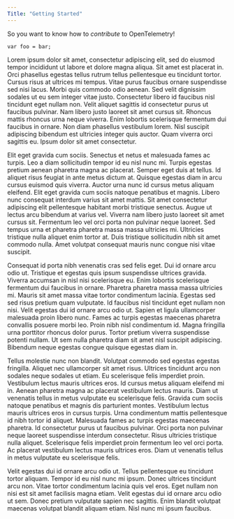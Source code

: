 ```yaml
---
Title: "Getting Started"
---
```


So you want to know how to *contribute* to OpenTelemetry! 

```
var foo = bar;
```

Lorem ipsum dolor sit amet, consectetur adipiscing elit, sed do eiusmod tempor incididunt ut labore et dolore magna aliqua. Sit amet est placerat in. Orci phasellus egestas tellus rutrum tellus pellentesque eu tincidunt tortor. Cursus risus at ultrices mi tempus. Vitae purus faucibus ornare suspendisse sed nisi lacus. Morbi quis commodo odio aenean. Sed velit dignissim sodales ut eu sem integer vitae justo. Consectetur libero id faucibus nisl tincidunt eget nullam non. Velit aliquet sagittis id consectetur purus ut faucibus pulvinar. Nam libero justo laoreet sit amet cursus sit. Rhoncus mattis rhoncus urna neque viverra. Enim lobortis scelerisque fermentum dui faucibus in ornare. Non diam phasellus vestibulum lorem. Nisl suscipit adipiscing bibendum est ultricies integer quis auctor. Quam viverra orci sagittis eu. Ipsum dolor sit amet consectetur.

Elit eget gravida cum sociis. Senectus et netus et malesuada fames ac turpis. Leo a diam sollicitudin tempor id eu nisl nunc mi. Turpis egestas pretium aenean pharetra magna ac placerat. Semper eget duis at tellus. Id aliquet risus feugiat in ante metus dictum at. Quisque egestas diam in arcu cursus euismod quis viverra. Auctor urna nunc id cursus metus aliquam eleifend. Elit eget gravida cum sociis natoque penatibus et magnis. Libero nunc consequat interdum varius sit amet mattis. Sit amet consectetur adipiscing elit pellentesque habitant morbi tristique senectus. Augue ut lectus arcu bibendum at varius vel. Viverra nam libero justo laoreet sit amet cursus sit. Fermentum leo vel orci porta non pulvinar neque laoreet. Sed tempus urna et pharetra pharetra massa massa ultricies mi. Ultricies tristique nulla aliquet enim tortor at. Duis tristique sollicitudin nibh sit amet commodo nulla. Amet volutpat consequat mauris nunc congue nisi vitae suscipit.

Consequat id porta nibh venenatis cras sed felis eget. Dui id ornare arcu odio ut. Tristique et egestas quis ipsum suspendisse ultrices gravida. Viverra accumsan in nisl nisi scelerisque eu. Enim lobortis scelerisque fermentum dui faucibus in ornare. Pharetra pharetra massa massa ultricies mi. Mauris sit amet massa vitae tortor condimentum lacinia. Egestas sed sed risus pretium quam vulputate. Id faucibus nisl tincidunt eget nullam non nisi. Velit egestas dui id ornare arcu odio ut. Sapien et ligula ullamcorper malesuada proin libero nunc. Fames ac turpis egestas maecenas pharetra convallis posuere morbi leo. Proin nibh nisl condimentum id. Magna fringilla urna porttitor rhoncus dolor purus. Tortor pretium viverra suspendisse potenti nullam. Ut sem nulla pharetra diam sit amet nisl suscipit adipiscing. Bibendum neque egestas congue quisque egestas diam in.

Tellus molestie nunc non blandit. Volutpat commodo sed egestas egestas fringilla. Aliquet nec ullamcorper sit amet risus. Ultrices tincidunt arcu non sodales neque sodales ut etiam. Eu scelerisque felis imperdiet proin. Vestibulum lectus mauris ultrices eros. Id cursus metus aliquam eleifend mi in. Aenean pharetra magna ac placerat vestibulum lectus mauris. Diam ut venenatis tellus in metus vulputate eu scelerisque felis. Gravida cum sociis natoque penatibus et magnis dis parturient montes. Vestibulum lectus mauris ultrices eros in cursus turpis. Urna condimentum mattis pellentesque id nibh tortor id aliquet. Malesuada fames ac turpis egestas maecenas pharetra. Id consectetur purus ut faucibus pulvinar. Orci porta non pulvinar neque laoreet suspendisse interdum consectetur. Risus ultricies tristique nulla aliquet. Scelerisque felis imperdiet proin fermentum leo vel orci porta. Ac placerat vestibulum lectus mauris ultrices eros. Diam ut venenatis tellus in metus vulputate eu scelerisque felis.

Velit egestas dui id ornare arcu odio ut. Tellus pellentesque eu tincidunt tortor aliquam. Tempor id eu nisl nunc mi ipsum. Donec ultrices tincidunt arcu non. Vitae tortor condimentum lacinia quis vel eros. Eget nullam non nisi est sit amet facilisis magna etiam. Velit egestas dui id ornare arcu odio ut sem. Donec pretium vulputate sapien nec sagittis. Enim blandit volutpat maecenas volutpat blandit aliquam etiam. Nisl nunc mi ipsum faucibus.
